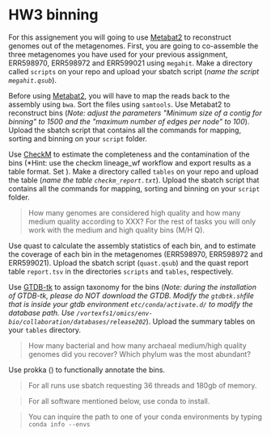 # HW3 binning




For this assignement you will going to use [Metabat2](https://peerj.com/articles/7359/) to reconstruct genomes out of the metagenomes. First, you are going to co-assemble the three metagenomes you have used for your previous assignment, ERR598970, ERR598972 and ERR599021 using `megahit`. Make a directory called `scripts` on your repo and upload your sbatch script (*name the script `megahit.qsub`*).

Before using [Metabat2](https://bitbucket.org/berkeleylab/metabat/src/master/), you will have to map the reads back to the assembly using `bwa`. Sort the files using `samtools`. Use Metabat2 to reconstruct bins (*Note: adjust the parameters "Minimum size of a contig for binning" to 1500 and the "maximum number of edges per node" to 100*). Upload the sbatch script that contains all the commands for mapping, sorting and binning on your `script` folder.

Use [CheckM](https://github.com/Ecogenomics/CheckM/wiki) to estimate the completeness and the contamination of the bins (*Hint: use the checkm lineage_wf workflow and export results as a table format. Set ). Make a directory called `tables` on your repo and upload the table (*name the table `checkm_report.txt`*). Upload the sbatch script that contains all the commands for mapping, sorting and binning on your `script` folder.
> How many genomes are considered high quality and how many medium quality according to XXX? For the rest of tasks you will only work with the medium and high quality bins (M/H Q).

Use quast to calculate the assembly statistics of each bin, and to estimate the coverage of each bin in the metagenomes (ERR598970, ERR598972 and ERR599021). Upload the sbatch script (`quast.qsub`) and the quast report table `report.tsv` in the directories `scripts` and `tables`, respectively.  

Use [GTDB-tk]() to assign taxonomy for the bins (*Note: during the installation of GTDB-tk, please do NOT download the GTDB. Modify the `gtdbtk.sh`file that is inside your gtdb environment `etc/conda/activate.d/` to modify the database path. Use `/vortexfs1/omics/env-bio/collaboration/databases/release202`*). Upload the summary tables on your `tables` directory.
> How many bacterial and how many archaeal medium/high quality genomes did you recover? Which phylum was the most abundant?

Use prokka () to functionally annotate the bins. 
>





> For all runs use sbatch requesting 36 threads and 180gb of memory.

> For all software mentioned below, use conda to install.

> You can inquire the path to one of your conda environments by typing `conda info --envs`


